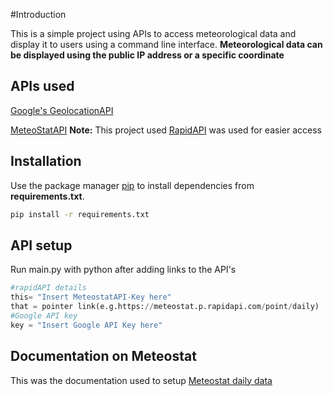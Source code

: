 #Introduction

This is a simple project using APIs to access meteorological data and display it to users using a command line interface.
**Meteorological data can be displayed using the public IP address or a specific coordinate**
## APIs used
[Google's GeolocationAPI](https://cloud.google.com/)

[MeteoStatAPI](https://dev.meteostat.net/api/) **Note:** This project used [RapidAPI](https://rapidapi.com/) was used for easier access

## Installation
Use the package manager [pip](https://pip.pypa.io/en/stable/) to install dependencies from **requirements.txt**.

```bash
pip install -r requirements.txt
```

## API setup
Run main.py with python after adding links to the API's
```python
#rapidAPI details
this= "Insert MeteostatAPI-Key here"
that = pointer link(e.g.https://meteostat.p.rapidapi.com/point/daily)
#Google API key
key = "Insert Google API Key here"
```
## Documentation on Meteostat
This was the documentation used to setup
[Meteostat daily data](https://dev.meteostat.net/api/stations/daily.html#endpoint)
